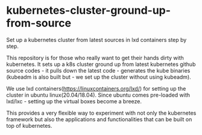 # kubernetes-cluster-ground-up-from-source
Set up a kubernetes cluster from latest sources in lxd containers step by step.

This repository is for those who really want to get their hands dirty with kubernetes. It sets up a k8s cluster ground up from latest kubernetes github source codes - it pulls down the latest code - generates the kube binaries (kubeadm is also built but - we set up the cluster without using kubeadm). 

We use lxd containers(https://linuxcontainers.org/lxd/) for setting up the cluster in ubuntu linux(20.04/18.04). Since ubuntu comes pre-loaded with lxd/lxc - setting up the virtual boxes become a breeze.

This provides a very flexible way to experiment with not only the kubernetes framework but also the applications and functionalities that can be built on top of kubernetes.


